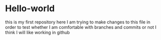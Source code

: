 # Hello-world
this is my first repository
here I am trying to make changes to this file
in order to test whether I am comfortable with branches and commits or not
I think I will like working in github
